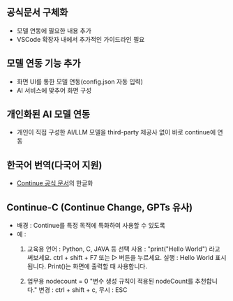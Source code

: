 ## 공식문서 구체화
- 모델 연동에 필요한 내용 추가
- VSCode 확장자 내에서 추가적인 가이드라인 필요

## 모델 연동 기능 추가
- 화면 UI를 통한 모델 연동(config.json 자동 입력)
- AI 서비스에 맞추어 화면 구성

## 개인화된 AI 모델 연동
- 개인이 직접 구성한 AI/LLM 모델을 third-party 제공사 없이 바로 continue에 연동

## 한국어 번역(다국어 지원)
 - [Continue 공식 문서](https://docs.continue.dev/)의 한글화 

## Continue-C  (Continue Change, GPTs 유사)
 - 배경 : Continue를 특정 목적에 특화하여 사용할 수 있도록
 - 예 :
   1. 교육용
      언어 : Python, C, JAVA 등 선택
      사용 : "print("Hello World") 라고 써보세요.
              ctrl + shift + F7 또는 ▷ 버튼을 누르세요.
      실행 : Hello World 표시됩니다. Print()는 화면에 출력할 때 사용합니다.
      
   2. 업무용
      nodecount = 0     "변수 생성 규칙이 적용된 nodeCount를 추천합니다."  변경 : ctrl + shift + c, 무시 : ESC 
      
